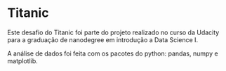 # Titanic
Este desafio do Titanic foi parte do projeto realizado no curso da Udacity para a graduação de nanodegree em introdução a Data Science I.

A análise de dados foi feita com os pacotes do python: pandas, numpy e matplotlib.
